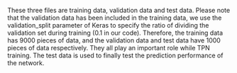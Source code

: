 These three files are training data, validation data and test data. 
Please note that the validation data has been included in the training data, we use the validation_split parameter of Keras to specify the ratio of dividing the validation set during training (0.1 in our code). 
Therefore, the training data has 9000 pieces of data, and the validation data and test data have 1000 pieces of data respectively.
They all play an important role while TPN training. The test data is used to finally test the prediction performance of the network.
